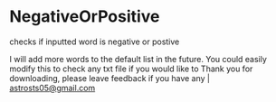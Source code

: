 # NegativeOrPositive
checks if inputted word is negative or postive

I will add more words to the default list in the future.
You could easily modify this to check any txt file if you would like to
Thank you for downloading, please leave feedback if you have any | astrosts05@gmail.com

